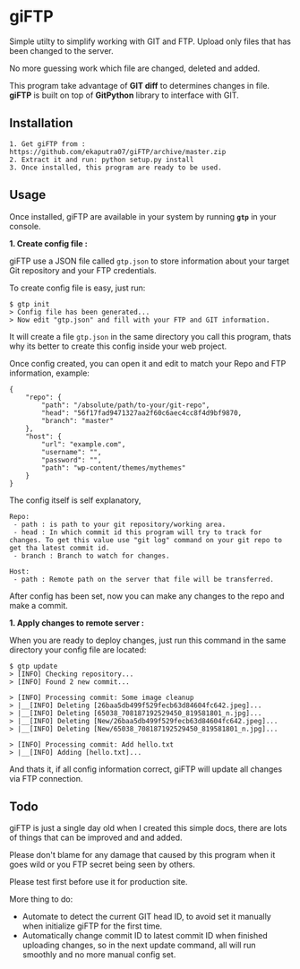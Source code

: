 giFTP
=====

Simple utilty to simplify working with GIT and FTP. Upload only files that has been changed to the server.

No more guessing work which file are changed, deleted and added.

This program take advantage of **GIT diff** to determines changes in file. **giFTP** is built on top of **GitPython** library to interface with GIT.

Installation
------------

    1. Get giFTP from : https://github.com/ekaputra07/giFTP/archive/master.zip
    2. Extract it and run: python setup.py install
    3. Once installed, this program are ready to be used.
    
Usage
-----

Once installed, giFTP are available in your system by running **<code>gtp</code>** in your console.

**1. Create config file :**

giFTP use a JSON file called <code>gtp.json</code> to store information about your target Git repository and your FTP credentials.

To create config file is easy, just run:

    $ gtp init
    > Config file has been generated...
    > Now edit "gtp.json" and fill with your FTP and GIT information.
    
It will create a file <code>gtp.json</code> in the same directory you call this program, thats why its better to create this config inside your web project.

Once config created, you can open it and edit to match your Repo and FTP information, example:

    {
        "repo": {
            "path": "/absolute/path/to-your/git-repo", 
            "head": "56f17fad9471327aa2f60c6aec4cc8f4d9bf9870, 
            "branch": "master"
        }, 
        "host": {
            "url": "example.com", 
            "username": "", 
            "password": "", 
            "path": "wp-content/themes/mythemes"
        }
    }

The config itself is self explanatory, 

    Repo:
     - path : is path to your git repository/working area.
     - head : In which commit id this program will try to track for changes. To get this value use "git log" command on your git repo to get tha latest commit id.
     - branch : Branch to watch for changes.
     
    Host:
     - path : Remote path on the server that file will be transferred.

After config has been set, now you can make any changes to the repo and make a commit.

**1. Apply changes to remote server :**

When you are ready to deploy changes, just run this command in the same directory your config file are located:

    $ gtp update
    > [INFO] Checking repository...
    > [INFO] Found 2 new commit...
    
    > [INFO] Processing commit: Some image cleanup
    > |__[INFO] Deleting [26baa5db499f529fecb63d84604fc642.jpeg]...
    > |__[INFO] Deleting [65038_708187192529450_819581801_n.jpg]...
    > |__[INFO] Deleting [New/26baa5db499f529fecb63d84604fc642.jpeg]...
    > |__[INFO] Deleting [New/65038_708187192529450_819581801_n.jpg]...
    
    > [INFO] Processing commit: Add hello.txt
    > |__[INFO] Adding [hello.txt]...
    
And thats it, if all config information correct, giFTP will update all changes via FTP connection.

Todo
----
giFTP is just a single day old when I created this simple docs, there are lots of things that can be improved and and added.

Please don't blame for any damage that caused by this program when it goes wild or you FTP secret being seen by others.

Please test first before use it for production site.

More thing to do:

 * Automate to detect the current GIT head ID, to avoid set it manually when initialize giFTP for the first time.
 * Automatically change commit ID to latest commit ID when finished uploading changes, so in the next update command, all will run smoothly and no more manual config set.
